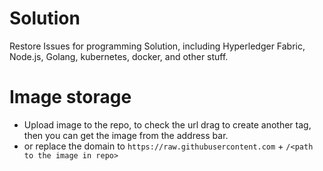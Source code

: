 # Solution
Restore Issues for programming Solution, including Hyperledger Fabric, Node.js, Golang, kubernetes, docker, and other stuff. 

# Image storage
- Upload image to the repo, to check the url drag to create another tag, then you can get the image from the address bar.
- or replace the domain to `https://raw.githubusercontent.com` + `/<path to the image in repo>`
